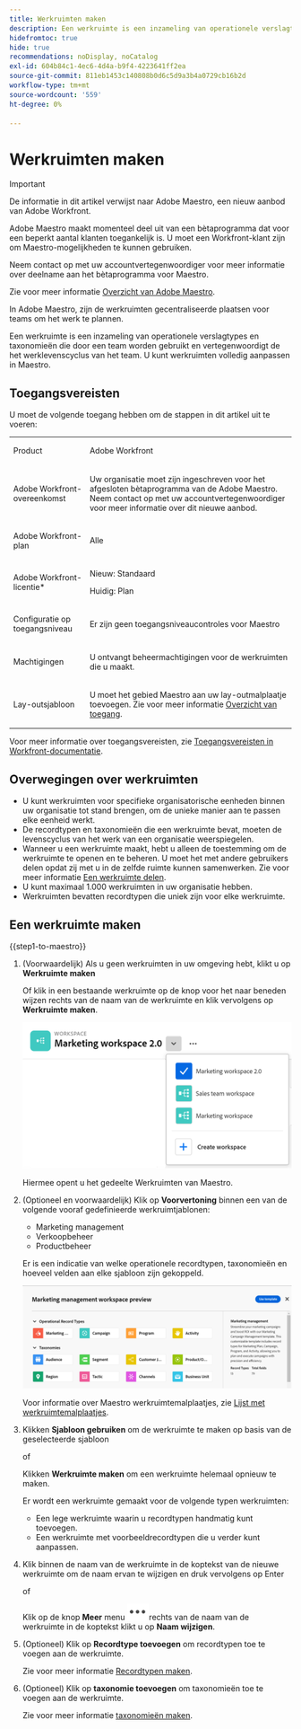 ```yaml
---
title: Werkruimten maken
description: Een werkruimte is een inzameling van operationele verslagtypes en taxonomieën die door een team worden gebruikt en vertegenwoordigt de het werklevenscyclus van het team. U kunt werkruimten volledig aanpassen in Maestro.
hidefromtoc: true
hide: true
recommendations: noDisplay, noCatalog
exl-id: 604b84c1-4ec6-4d4a-b9f4-4223641ff2ea
source-git-commit: 811eb1453c140808b0d6c5d9a3b4a0729cb16b2d
workflow-type: tm+mt
source-wordcount: '559'
ht-degree: 0%

---
```


<!--udpate the metadata with real information when making this avilable in TOC and in the left nav-->

# Werkruimten maken

>[!IMPORTANT]
>
>De informatie in dit artikel verwijst naar Adobe Maestro, een nieuw aanbod van Adobe Workfront.
>
>Adobe Maestro maakt momenteel deel uit van een bètaprogramma dat voor een beperkt aantal klanten toegankelijk is. U moet een Workfront-klant zijn om Maestro-mogelijkheden te kunnen gebruiken.
>
>Neem contact op met uw accountvertegenwoordiger voor meer informatie over deelname aan het bètaprogramma voor Maestro.
>
>Zie voor meer informatie [Overzicht van Adobe Maestro](../maestro-overview.md).

In Adobe Maestro, zijn de werkruimten gecentraliseerde plaatsen voor teams om het werk te plannen.

Een werkruimte is een inzameling van operationele verslagtypes en taxonomieën die door een team worden gebruikt en vertegenwoordigt de het werklevenscyclus van het team. U kunt werkruimten volledig aanpassen in Maestro.

## Toegangsvereisten

U moet de volgende toegang hebben om de stappen in dit artikel uit te voeren:

<table style="table-layout:auto">
 <col>
 </col>
 <col>
 </col>
 <tbody>
    <tr>
<tr>
<td>
   <p> Product</p> </td>
   <td>
   <p> Adobe Workfront</p> </td>
  </tr>  
 <td role="rowheader"><p>Adobe Workfront-overeenkomst</p></td>
   <td>
<p>Uw organisatie moet zijn ingeschreven voor het afgesloten bètaprogramma van de Adobe Maestro. Neem contact op met uw accountvertegenwoordiger voor meer informatie over dit nieuwe aanbod. </p>
   </td>
  </tr>
  <tr>
   <td role="rowheader"><p>Adobe Workfront-plan</p></td>
   <td>
<p>Alle</p>
   </td>
  </tr>
  <tr>
   <td role="rowheader"><p>Adobe Workfront-licentie*</p></td>
   <td>
   <p>Nieuw: Standaard</p>
   <p>Huidig: Plan</p> 
  </td>
  </tr>

<tr>
   <td role="rowheader"><p>Configuratie op toegangsniveau</p></td>
   <td> <p>Er zijn geen toegangsniveaucontroles voor Maestro</p>
</td>
  </tr>

<tr>
   <td role="rowheader"><p>Machtigingen</p></td>
   <td> <p>U ontvangt beheermachtigingen voor de werkruimten die u maakt. </p>  
</td>
  </tr>

<tr>
   <td role="rowheader"><p>Lay-outsjabloon</p></td>
   <td> <p>U moet het gebied Maestro aan uw lay-outmalplaatje toevoegen. Zie voor meer informatie <a href="../access/access-overview.md">Overzicht van toegang</a>. </p>  
</td>
  </tr>

</tbody>
</table>

Voor meer informatie over toegangsvereisten, zie [Toegangsvereisten in Workfront-documentatie](/help/quicksilver/administration-and-setup/add-users/access-levels-and-object-permissions/access-level-requirements-in-documentation.md).

<!--Maybe enable this at GA - but Maestro is not supposed to have Access controls in the Workfront Access Level: 
>[!NOTE]
>
>If you don't have access, ask your Workfront administrator if they set additional restrictions in your access level. For information on how a Workfront administrator can change your access level, see [Create or modify custom access levels](../administration-and-setup/add-users/configure-and-grant-access/create-modify-access-levels.md). -->

<!-- Notes to add for the table: for the "Workfront plans" row: the above is only for closed beta; when going to GA - activate the following plans:    
<p>Current plan: Prime and Ultimate</p>
<p>Legacy plan: Enterprise</p>-->

<!-- Notes for the table: for the "Workfront access" row: <p>For more information, see <a href="../../administration-and-setup/add-users/access-levels-and-object-permissions/wf-licenses.md" class="MCXref xref">Adobe Workfront licenses overview</a>.</p>-->

## Overwegingen over werkruimten

* U kunt werkruimten voor specifieke organisatorische eenheden binnen uw organisatie tot stand brengen, om de unieke manier aan te passen elke eenheid werkt.
* De recordtypen en taxonomieën die een werkruimte bevat, moeten de levenscyclus van het werk van een organisatie weerspiegelen.
* Wanneer u een werkruimte maakt, hebt u alleen de toestemming om de werkruimte te openen en te beheren. U moet het met andere gebruikers delen opdat zij met u in de zelfde ruimte kunnen samenwerken. Zie voor meer informatie [Een werkruimte delen](/help/quicksilver/maestro/access/share-workspaces.md).
* U kunt maximaal 1.000 werkruimten in uw organisatie hebben.
* Werkruimten bevatten recordtypen die uniek zijn voor elke werkruimte. <!--this might change-->

## Een werkruimte maken

{{step1-to-maestro}}

1. (Voorwaardelijk) Als u geen werkruimten in uw omgeving hebt, klikt u op **Werkruimte maken**

   Of klik in een bestaande werkruimte op de knop voor het naar beneden wijzen rechts van de naam van de werkruimte en klik vervolgens op **Werkruimte maken**.

   ![](assets/workspace-drop-down-right-menu.png)

   Hiermee opent u het gedeelte Werkruimten van Maestro.
1. (Optioneel en voorwaardelijk) Klik op **Voorvertoning** binnen een van de volgende vooraf gedefinieerde werkruimtjablonen:

   * Marketing management
   * Verkoopbeheer
   * Productbeheer

   Er is een indicatie van welke operationele recordtypen, taxonomieën en hoeveel velden aan elke sjabloon zijn gekoppeld.

   ![](assets/previewing-a-workspace-template.png)

   Voor informatie over Maestro werkruimtemalplaatjes, zie [Lijst met werkruimtemalplaatjes](../architecture/workspace-templates.md).

1. Klikken **Sjabloon gebruiken** om de werkruimte te maken op basis van de geselecteerde sjabloon

   of

   Klikken **Werkruimte maken** om een werkruimte helemaal opnieuw te maken.

   Er wordt een werkruimte gemaakt voor de volgende typen werkruimten:

   * Een lege werkruimte waarin u recordtypen handmatig kunt toevoegen.
   * Een werkruimte met voorbeeldrecordtypen die u verder kunt aanpassen.

1. Klik binnen de naam van de werkruimte in de koptekst van de nieuwe werkruimte om de naam ervan te wijzigen en druk vervolgens op Enter

   of

   Klik op de knop **Meer** menu ![](assets/more-menu.png)rechts van de naam van de werkruimte in de koptekst klikt u op **Naam wijzigen**.

1. (Optioneel) Klik op **Recordtype toevoegen** om recordtypen toe te voegen aan de werkruimte.

   Zie voor meer informatie [Recordtypen maken](../architecture/create-record-types.md).

1. (Optioneel) Klik op **taxonomie toevoegen** om taxonomieën toe te voegen aan de werkruimte.

   Zie voor meer informatie [taxonomieën maken](../architecture/create-a-taxonomy.md).
